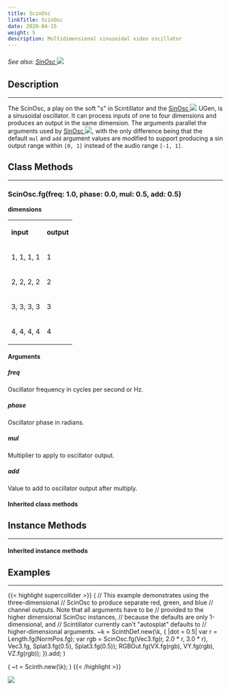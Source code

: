 ```yaml
---
title: ScinOsc
linkTitle: ScinOsc
date: 2020-04-15
weight: 5
description: Multidimensional sinusoidal video oscillator
---
```

<!-- generated file, please edit the original .schelp file(in the Scintillator repository) and then run schelpToMarkDown.scdscript to regenerate. -->
###### See also: <a href="https://doc.sccode.org/Classes/SinOsc.html">SinOsc <img src="/images/external-link.svg" class="one-liner"></a> 



## Description
---



The ScinOsc, a play on the soft "s" in Scintillator and the <a href="https://doc.sccode.org/Classes/SinOsc.html">SinOsc <img src="/images/external-link.svg" class="one-liner"></a> UGen, is a sinusoidal oscillator. It can process inputs of one to four dimensions and produces an output in the same dimension. The arguments parallel the arguments used by <a href="https://doc.sccode.org/Classes/SinOsc.html">SinOsc <img src="/images/external-link.svg" class="one-liner"></a>, with the only difference being that the default <code>mul</code> and <code>add</code> argument values are modified to support producing a sin output range within <code>[0, 1]</code> instead of the audio range <code>[-1, 1]</code>.



## Class Methods
---



### ScinOsc.fg(freq: 1.0, phase: 0.0, mul: 0.5, add: 0.5)



<strong>dimensions</strong>


<table>
<tr><td>

<strong>input</strong>

</td><td>

<strong>output</strong>

</td></tr>
<tr><td>

1, 1, 1, 1

</td><td>

1

</td></tr>
<tr><td>

2, 2, 2, 2

</td><td>

2

</td></tr>
<tr><td>

3, 3, 3, 3

</td><td>

3

</td></tr>
<tr><td>

4, 4, 4, 4

</td><td>

4

</td></tr>

</table>


#### Arguments

##### freq



Oscillator frequency in cycles per second or Hz.



##### phase



Oscillator phase in radians.



##### mul



Multiplier to apply to oscillator output.



##### add



Value to add to oscillator output after multiply.





#### Inherited class methods



## Instance Methods
---



#### Inherited instance methods



## Examples
---



{{< highlight supercollider >}}
(
// This example demonstrates using the three-dimensional
// ScinOsc to produce separate red, green, and blue
// channel outputs. Note that all arguments have to be
// provided to the higher dimensional ScinOsc instances,
// because the defaults are only 1-dimensional, and
// Scintillator currently can't "autosplat" defaults to
// higher-dimensional arguments.
~k = ScinthDef.new(\k, { |dot = 0.5|
    var r = Length.fg(NormPos.fg);
    var rgb = ScinOsc.fg(Vec3.fg(r, 2.0 * r, 3.0 * r),
        Vec3.fg, Splat3.fg(0.5), Splat3.fg(0.5));
    RGBOut.fg(VX.fg(rgb), VY.fg(rgb), VZ.fg(rgb));
}).add;
)

(
~t = Scinth.new(\k);
)
{{< /highlight >}}

<img src="/images/schelp/ScinOsc.png" />